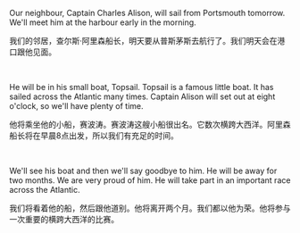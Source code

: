 Our neighbour, Captain Charles Alison, will sail from Portsmouth tomorrow. We'll meet him at the harbour early in the morning.

我们的邻居，查尔斯·阿里森船长，明天要从普斯茅斯去航行了。我们明天会在港口跟他见面。

    



He will be in his small boat, Topsail. Topsail is a famous little boat. It has sailed across the Atlantic many times. Captain Alison will set out at eight o'clock, so we'll have plenty of time.

他将乘坐他的小船，赛波涛。赛波涛这艘小船很出名。它数次横跨大西洋。阿里森船长将在早晨8点出发，所以我们有充足的时间。

    



We'll see his boat and then we'll say goodbye to him. He will be away for two months. We are very proud of him. He will take part in an important race across the Atlantic.

我们将看着他的船，然后跟他道别。他将离开两个月。我们都以他为荣。他将参与一次重要的横跨大西洋的比赛。

